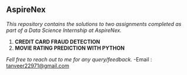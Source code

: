 ## AspireNex
<i> This repository contains the solutions to two assignments completed as part of a Data Science Internship at AspireNex. </i>

1. **CREDIT CARD FRAUD DETECTION**
2. **MOVIE RATING PREDICTION WITH PYTHON**

<I>Fell free to reach out to me for any query/feedback.</i>
-Email : tanveer22971@gmail.com
